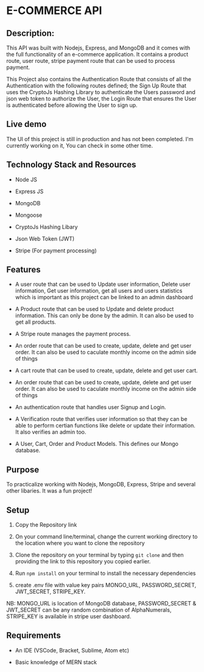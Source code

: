 # E-COMMERCE API

## Description:

This API was built with Nodejs, Express, and MongoDB and it comes with the full functionality of an e-commerce application. It contains a product route, user route, stripe payment route that can be used to process payment.

This Project also contains the Authentication Route that consists of all the Authentication with the following routes defined; the Sign Up Route that uses the CryptoJs Hashing Library to authenticate the Users password and json web token to authorize the User, the Login Route that ensures the User is authenticated before allowing the User to sign up.

## Live demo

The UI of this project is still in production and has not been completed. I'm currently working on it, You can check in some other time.

## Technology Stack and Resources

- Node JS

- Express JS

- MongoDB

- Mongoose

- CryptoJs Hashing Libary

- Json Web Token (JWT)

- Stripe (For payment processing)

## Features

- A user route that can be used to Update user information, Delete user information, Get user information, get all users and users statistics which is important as this project can be linked to an admin dashboard

- A Product route that can be used to Update and delete product information. This can only be done by the admin. It can also be used to get all products.

- A Stripe route manages the payment process.

- An order route that can be used to create, update, delete and get user order. It can also be used to caculate monthly income on the admin side of things

- A cart route that can be used to create, update, delete and get user cart.

- An order route that can be used to create, update, delete and get user order. It can also be used to caculate monthly income on the admin side of things

- An authentication route that handles user Signup and Login.

- A Verification route that verifies user information so that they can be able to perform certian functions like delete or update their information. It also verifies an admin too.

- A User, Cart, Order and Product Models. This defines our Mongo database.

## Purpose

To practicalize working with Nodejs, MongoDB, Express, Stripe and several other libaries. It was a fun project!

## Setup

1. Copy the Repository link

2. On your command line/terminal, change the current working directory to the location where you want to clone the repository

3. Clone the repository on your terminal by typing `git clone` and then providing the link to this repository you copied earlier.

4. Run `npm install` on your terminal to install the necessary dependencies

5. create .env file with value key pairs MONGO_URL, PASSWORD_SECRET, JWT_SECRET, STRIPE_KEY.

NB: MONGO_URL is location of MongoDB database, PASSWORD_SECRET & JWT_SECRET can be any random combination of AlphaNumerals, STRIPE_KEY is available in stripe user dashboard.

## Requirements

- An IDE (VSCode, Bracket, Sublime, Atom etc)

- Basic knowledge of MERN stack
